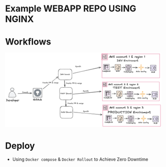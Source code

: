 # Example WEBAPP REPO USING NGINX
# Workflows

![workflows](static/workflows.png)
# Deploy
- Using `Docker compose` & `Docker Rollout` to Achieve Zero Downtime

